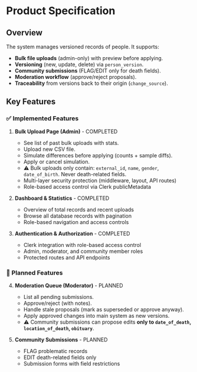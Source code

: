 # Product Specification

## Overview
The system manages versioned records of people. It supports:
- **Bulk file uploads** (admin-only) with preview before applying.
- **Versioning** (new, update, delete) via `person_version`.
- **Community submissions** (FLAG/EDIT only for death fields).
- **Moderation workflow** (approve/reject proposals).
- **Traceability** from versions back to their origin (`change_source`).

## Key Features

### ✅ Implemented Features

1. **Bulk Upload Page (Admin)** - COMPLETED
   - See list of past bulk uploads with stats.
   - Upload new CSV file.
   - Simulate differences before applying (counts + sample diffs).
   - Apply or cancel simulation.
   - ⚠️ Bulk uploads only contain: `external_id`, `name`, `gender`, `date_of_birth`. Never death-related fields.
   - Multi-layer security protection (middleware, layout, API routes)
   - Role-based access control via Clerk publicMetadata

2. **Dashboard & Statistics** - COMPLETED
   - Overview of total records and recent uploads
   - Browse all database records with pagination
   - Role-based navigation and access controls

3. **Authentication & Authorization** - COMPLETED
   - Clerk integration with role-based access control
   - Admin, moderator, and community member roles
   - Protected routes and API endpoints

### 🚧 Planned Features

4. **Moderation Queue (Moderator)** - PLANNED
   - List all pending submissions.
   - Approve/reject (with notes).
   - Handle stale proposals (mark as superseded or approve anyway).
   - Apply approved changes into main system as new versions.
   - ⚠️ Community submissions can propose edits **only to `date_of_death`, `location_of_death`, `obituary`**.

5. **Community Submissions** - PLANNED
   - FLAG problematic records
   - EDIT death-related fields only
   - Submission forms with field restrictions
